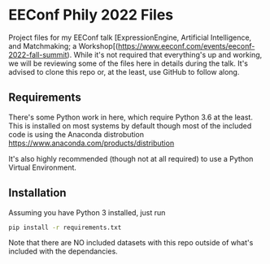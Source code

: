 # EEConf Phily 2022 Files
Project files for my EEConf talk [ExpressionEngine, Artificial Intelligence, and Matchmaking; a Workshop[(https://www.eeconf.com/events/eeconf-2022-fall-summit). While it's not required that everything's up and working, we will be reviewing some of the files here in details during the talk. It's advised to clone this repo or, at the least, use GitHub to follow along. 

## Requirements

There's some Python work in here, which require Python 3.6 at the least. This is installed on most systems by default though most of the included code is using the Anaconda distrobution
https://www.anaconda.com/products/distribution

It's also highly recommended (though not at all required) to use a Python Virtual Environment. 

## Installation

Assuming you have Python 3 installed, just run
```cmd
pip install -r requirements.txt
```

Note that there are NO included datasets with this repo outside of what's included with the dependancies.